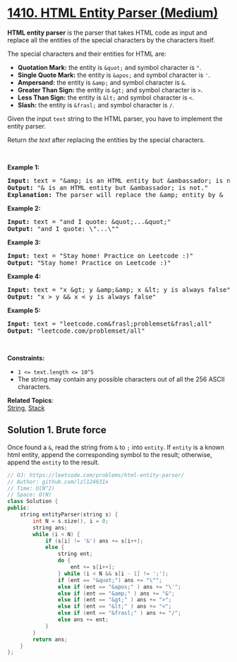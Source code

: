 # [1410. HTML Entity Parser (Medium)](https://leetcode.com/problems/html-entity-parser/)

<p><strong>HTML entity parser</strong> is the parser that takes HTML code as input and replace all the entities of the special characters by the characters itself.</p>

<p>The special characters and their entities for HTML are:</p>

<ul>
	<li><strong>Quotation Mark:</strong>&nbsp;the entity is <code>&amp;quot;</code> and&nbsp;symbol character is <code>"</code>.</li>
	<li><strong>Single Quote&nbsp;Mark:</strong>&nbsp;the entity is <code>&amp;apos;</code> and&nbsp;symbol character is <code>'</code>.</li>
	<li><strong>Ampersand:</strong>&nbsp;the entity is <code>&amp;amp;</code> and symbol character is <code>&amp;</code>.</li>
	<li><strong>Greater Than Sign:</strong>&nbsp;the entity is <code>&amp;gt;</code>&nbsp;and symbol character is <code>&gt;</code>.</li>
	<li><strong>Less Than Sign:</strong>&nbsp;the entity is <code>&amp;lt;</code>&nbsp;and symbol character is <code>&lt;</code>.</li>
	<li><strong>Slash:</strong>&nbsp;the entity is <code>&amp;frasl;</code> and&nbsp;symbol character is <code>/</code>.</li>
</ul>

<p>Given the input <code>text</code> string to the HTML parser, you have to implement the entity parser.</p>

<p>Return <em>the text</em> after replacing the entities by the special characters.</p>

<p>&nbsp;</p>
<p><strong>Example 1:</strong></p>

<pre><strong>Input:</strong> text = "&amp;amp; is an HTML entity but &amp;ambassador; is not."
<strong>Output:</strong> "&amp; is an HTML entity but &amp;ambassador; is not."
<strong>Explanation:</strong> The parser will replace the &amp;amp; entity by &amp;
</pre>

<p><strong>Example 2:</strong></p>

<pre><strong>Input:</strong> text = "and I quote: &amp;quot;...&amp;quot;"
<strong>Output:</strong> "and I quote: \"...\""
</pre>

<p><strong>Example 3:</strong></p>

<pre><strong>Input:</strong> text = "Stay home! Practice on Leetcode :)"
<strong>Output:</strong> "Stay home! Practice on Leetcode :)"
</pre>

<p><strong>Example 4:</strong></p>

<pre><strong>Input:</strong> text = "x &amp;gt; y &amp;amp;&amp;amp; x &amp;lt; y is always false"
<strong>Output:</strong> "x &gt; y &amp;&amp; x &lt; y is always false"
</pre>

<p><strong>Example 5:</strong></p>

<pre><strong>Input:</strong> text = "leetcode.com&amp;frasl;problemset&amp;frasl;all"
<strong>Output:</strong> "leetcode.com/problemset/all"
</pre>

<p>&nbsp;</p>
<p><strong>Constraints:</strong></p>

<ul>
	<li><code>1 &lt;= text.length &lt;= 10^5</code></li>
	<li>The string may contain any possible characters out of all the 256&nbsp;ASCII characters.</li>
</ul>


**Related Topics**:  
[String](https://leetcode.com/tag/string/), [Stack](https://leetcode.com/tag/stack/)

## Solution 1. Brute force

Once found a `&`, read the string from `&` to `;` into `entity`. If `entity` is a known html entity, append the corresponding symbol to the result; otherwise, append the `entity` to the result.

```cpp
// OJ: https://leetcode.com/problems/html-entity-parser/
// Author: github.com/lzl124631x
// Time: O(N^2)
// Space: O(N)
class Solution {
public:
    string entityParser(string s) {
        int N = s.size(), i = 0;
        string ans;
        while (i < N) {
            if (s[i] != '&') ans += s[i++];
            else {
                string ent;
                do {
                    ent += s[i++];
                } while (i < N && s[i - 1] != ';');
                if (ent == "&quot;") ans += "\""; 
                else if (ent == "&apos;" ) ans += "\'"; 
                else if (ent == "&amp;" ) ans += "&"; 
                else if (ent == "&gt;" ) ans += ">"; 
                else if (ent == "&lt;" ) ans += "<"; 
                else if (ent == "&frasl;" ) ans += "/"; 
                else ans += ent;
            }
        }
        return ans;
    }
};
```